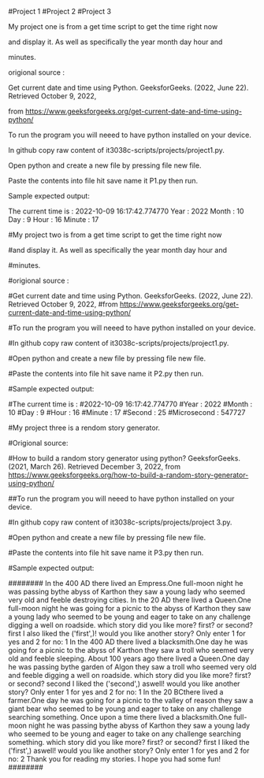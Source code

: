 #Project 1
#Project 2
#Project 3

My project one is from a get time script to get the time right now 

and display it. As well as specifically the year month day hour and 

minutes.


origional source :

Get current date and time using Python. GeeksforGeeks. (2022, June 22). Retrieved October 9, 2022, 

from https://www.geeksforgeeks.org/get-current-date-and-time-using-python/ 


To run the program you will neeed to have python installed on your device.

In github copy raw content of it3038c-scripts/projects/project1.py.

Open python and create a new file by pressing file new file.

Paste the contents into file hit save name it P1.py then run.

Sample expected output:

The current time is :
2022-10-09 16:17:42.774770
Year : 2022
Month :  10
Day :  9
Hour :  16
Minute :  17


#My project two is from a get time script to get the time right now 

#and display it. As well as specifically the year month day hour and 

#minutes.

#origional source :

#Get current date and time using Python. GeeksforGeeks. (2022, June 22). Retrieved October 9, 2022, 
#from https://www.geeksforgeeks.org/get-current-date-and-time-using-python/ 

#To run the program you will neeed to have python installed on your device.

#In github copy raw content of it3038c-scripts/projects/project1.py.

#Open python and create a new file by pressing file new file.

#Paste the contents into file hit save name it P2.py then run.

#Sample expected output:

#The current time is :
#2022-10-09 16:17:42.774770
#Year : 2022
#Month :  10
#Day :  9
#Hour :  16
#Minute :  17
#Second : 25
#Microsecond : 547727


#My project three is a rendom story generator.

#Origional source:

#How to build a random story generator using python? GeeksforGeeks. (2021, March 26). 
Retrieved December 3, 2022, from https://www.geeksforgeeks.org/how-to-build-a-random-story-generator-using-python/ 

##To run the program you will neeed to have python installed on your device.

#In github copy raw content of it3038c-scripts/projects/project 3.py.

#Open python and create a new file by pressing file new file.

#Paste the contents into file hit save name it P3.py then run.

#Sample expected output:

########
In the 400 AD there lived an Empress.One full-moon night he was passing bythe abyss of Karthon they saw a young lady who seemed very old and feeble destroying cities.
In the 20 AD there lived a Queen.One full-moon night he was going for a picnic to the abyss of Karthon they saw a young lady who seemed to be young and eager to take on any challenge digging a well on roadside.
which story did you like more? first? or second? first
I also liked the ('first',)!
would you like another story? Only enter 1 for yes and 2 for no: 1
In the 400 AD there lived a blacksmith.One day he was going for a picnic to the abyss of Karthon they saw a troll who seemed very old and feeble sleeping.
About 100 years ago there lived a Queen.One day he was passing bythe garden of Algon they saw a troll who seemed very old and feeble digging a well on roadside.
which story did you like more? first? or second? second
I liked the ('second',) aswell! 
would you like another story? Only enter 1 for yes and 2 for no: 1
In the 20 BCthere lived a farmer.One day he was going for a picnic to the valley of reason they saw a giant bear who seemed to be young and eager to take on any challenge searching something.
Once upon a time there lived a blacksmith.One full-moon night he was passing bythe abyss of Karthon they saw a young lady who seemed to be young and eager to take on any challenge searching something.
which story did you like more? first? or second? first
I liked the ('first',) aswell! 
would you like another story? Only enter 1 for yes and 2 for no: 2
Thank you for reading my stories. I hope you had some fun!
########
